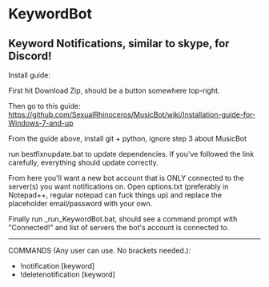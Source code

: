 # KeywordBot
Keyword Notifications, similar to skype, for Discord!
--------------------------
Install guide:

First hit Download Zip, should be a button somewhere top-right.

Then go to this guide: https://github.com/SexualRhinoceros/MusicBot/wiki/Installation-guide-for-Windows-7-and-up

From the guide above, install git + python, ignore step 3 about MusicBot

run bestfixnupdate.bat to update dependencies. If you've followed the link carefully, everything should update correctly.

From here you'll want a new bot account that is ONLY connected to the server(s) you want notifications on.
Open options.txt (preferably in Notepad++, regular notepad can fuck things up) and replace the placeholder email/password with your own.

Finally run _run_KeywordBot.bat, should see a command prompt with "Connected!" and list of servers the bot's account is connected to.

------------------------
COMMANDS (Any user can use. No brackets needed.):
- !notification [keyword]
- !deletenotification [keyword]
